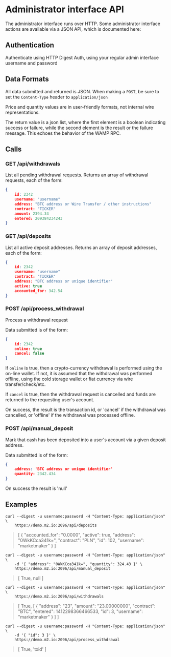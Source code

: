 # Administrator interface API

The administrator interface runs over HTTP. Some administrator interface
actions are available via a JSON API, which is documented here:
 
## Authentication

Authenticate using HTTP Digest Auth, using your regular admin interface username and password

## Data Formats

All data submitted and returned is JSON. When making a `POST`, be sure to set the `Content-Type` 
header to `application/json`

Price and quantity values are in user-friendly formats, not internal wire representations.

The return value is a json list, where the first element is a boolean indicating
success or failure, while the second element is the result or the failure message.
This echoes the behavior of the WAMP RPC.

## Calls

### GET /api/withdrawals

List all pending withdrawal requests. Returns an array of withdrawal requests, each of the form:

```json
{
    id: 2342
    username: "username"
    address: "BTC address or Wire Transfer / other instructions"
    contract: "TICKER"
    amount: 2394.34
    entered: 209384234243
}
```

### GET /api/deposits

List all active deposit addresses. Returns an array of deposit addresses, each of the form:

```json
{
    id: 2342
    username: "username"
    contract: "TICKER"
    address: "BTC address or unique identifier"
    active: true
    accounted_for: 342.54
}
```

### POST /api/process_withdrawal

Process a withdrawal request

Data submitted is of the form:

```json
{
    id: 2342
    online: true
    cancel: false
}
```

If `online` is true, then a crypto-currency withdrawal is performed using the on-line wallet. If not,
it is assumed that the withdrawal was performed offline, using the cold storage wallet or fiat currency
via wire transfer/check/etc.

If `cancel` is true, then the withdrawal request is cancelled and funds are returned to the requesting
user's account.

On success, the result is the transaction id, or 'cancel' if the withdrawal was cancelled, or 'offline'
if the withdrawal was processed offline.


### POST /api/manual_deposit

Mark that cash has been deposited into a user's account via a given deposit address.

Data submitted is of the form:

```json
{
    address: 'BTC address or unique identifier'
    quantity: 2342.434
}
```

On success the result is 'null'

## Examples

```
curl --digest -u username:password -H "Content-Type: application/json" \
    https://demo.m2.io:2096/api/deposits
```    
    
> [
>    {
>        "accounted_for": "0.0000",
>        "active": true,
>        "address": "0WkKCca341k=",
>        "contract": "PLN",
>        "id": 102,
>        "username": "marketmaker"
>    }
> ]    

```
curl --digest -u username:password -H "Content-Type: application/json" \
    -d '{ "address": "0WkKCca341k=", "quantity": 324.43 }' \
    https://demo.m2.io:2096/api/manual_deposit
```
    
> [ True, null ]

```
curl --digest -u username:password -H "Content-Type: application/json" \
    https://demo.m2.io:2096/api/withdrawals
```    

> [ True, [
>     {
>         "address": "23",
>         "amount": "23.00000000",
>         "contract": "BTC",
>         "entered": 1412298366466533,
>         "id": 3,
>         "username": "marketmaker"
>     } ]
> ]

```    
curl --digest -u username:password -H "Content-Type: application/json" \
    -d '{ "id": 3 }' \
    https://demo.m2.io:2096/api/process_withdrawal
```

> [ True, 'txid' ]
    